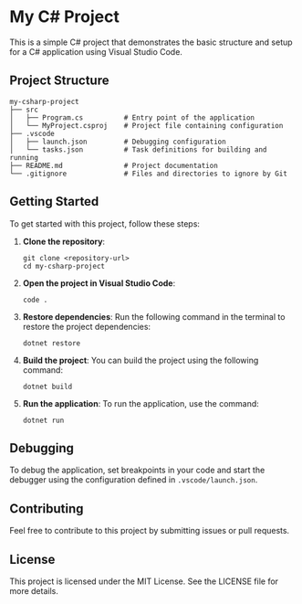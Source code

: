 # My C# Project

This is a simple C# project that demonstrates the basic structure and setup for a C# application using Visual Studio Code.

## Project Structure

```
my-csharp-project
├── src
│   ├── Program.cs          # Entry point of the application
│   └── MyProject.csproj    # Project file containing configuration
├── .vscode
│   ├── launch.json         # Debugging configuration
│   └── tasks.json          # Task definitions for building and running
├── README.md               # Project documentation
└── .gitignore              # Files and directories to ignore by Git
```

## Getting Started

To get started with this project, follow these steps:

1. **Clone the repository**:
   ```
   git clone <repository-url>
   cd my-csharp-project
   ```

2. **Open the project in Visual Studio Code**:
   ```
   code .
   ```

3. **Restore dependencies**:
   Run the following command in the terminal to restore the project dependencies:
   ```
   dotnet restore
   ```

4. **Build the project**:
   You can build the project using the following command:
   ```
   dotnet build
   ```

5. **Run the application**:
   To run the application, use the command:
   ```
   dotnet run
   ```

## Debugging

To debug the application, set breakpoints in your code and start the debugger using the configuration defined in `.vscode/launch.json`.

## Contributing

Feel free to contribute to this project by submitting issues or pull requests.

## License

This project is licensed under the MIT License. See the LICENSE file for more details.